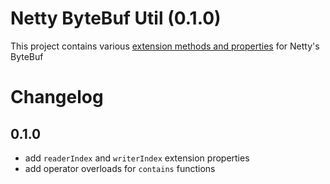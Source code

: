 # Netty ByteBuf Util (0.1.0)

This project contains various [extension methods and properties](src/main/kotlin/com/exactpro/th2/netty/bytebuf/util/ByteBufUtil.kt) for Netty's ByteBuf

# Changelog

## 0.1.0

* add `readerIndex` and `writerIndex` extension properties
* add operator overloads for `contains` functions
